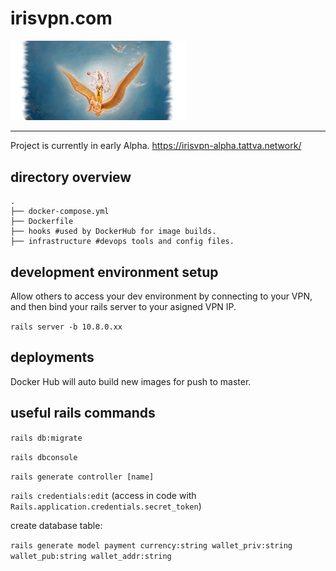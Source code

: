 # irisvpn.com 

<img src="./app/assets/images/garuda-header.png" width="280" >

----

Project is currently in early Alpha. https://irisvpn-alpha.tattva.network/

## directory overview

```
.
├── docker-compose.yml
├── Dockerfile
├── hooks #used by DockerHub for image builds.
├── infrastructure #devops tools and config files.
```


## development environment setup

Allow others to access your dev environment by connecting
to your VPN, and then bind your rails server to your asigned VPN IP.

`rails server -b 10.8.0.xx`

## deployments

Docker Hub will auto build new images for push to master.

## useful rails commands

`rails db:migrate`

`rails dbconsole`

`rails generate controller [name]`

`rails credentials:edit` (access in code with `Rails.application.credentials.secret_token`)

create database table:

`rails generate model payment currency:string wallet_priv:string wallet_pub:string wallet_addr:string`
